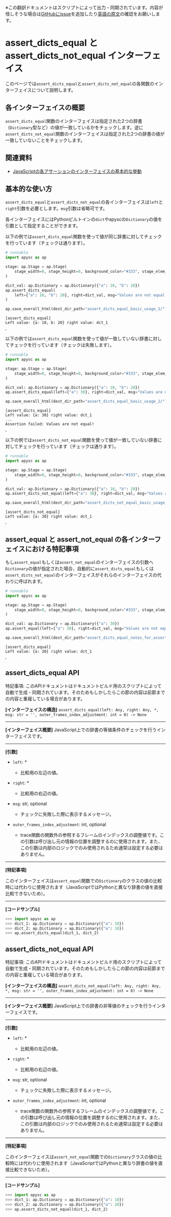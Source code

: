 <span class="inconspicuous-txt">※この翻訳ドキュメントはスクリプトによって出力・同期されています。内容が怪しそうな場合は<a href="https://github.com/simon-ritchie/apysc/issues" target="_blank">GitHubにissue</a>を追加したり[英語の原文](https://simon-ritchie.github.io/apysc/en/assert_dicts_equal_and_dicts_not_equal.html)の確認をお願いします。</span>

# assert_dicts_equal と assert_dicts_not_equal インターフェイス

このページでは`assert_dicts_equal`と`assert_dicts_not_equal`の各関数のインターフェイスについて説明します。

## 各インターフェイスの概要

`assert_dicts_equal`関数のインターフェイスは指定された2つの辞書（`Dictionary`型など）の値が一致しているかをチェックします。逆に`assert_dicts_not_equal`関数のインターフェイスは指定された2つの辞書の値が一致していないことをチェックします。

## 関連資料

- [JavaScriptの各アサーションのインターフェイスの基本的な挙動](jp_assertion_basic_behavior.md)

## 基本的な使い方

`assert_dicts_equal`と`assert_dicts_not_equal`の各インターフェイスは`left`と`right`引数を必要とします。`msg`引数は省略可です。

各インターフェイスにはPythonビルトインの`dict`やapyscの`Dictionary`の値を引数として指定することができます。

以下の例では`assert_dicts_equal`関数を使って値が同じ辞書に対してチェックを行っています（チェックは通ります）。

```py
# runnable
import apysc as ap

stage: ap.Stage = ap.Stage(
    stage_width=0, stage_height=0, background_color="#333", stage_elem_id="stage"
)

dict_val: ap.Dictionary = ap.Dictionary({"a": 10, "b": 20})
ap.assert_dicts_equal(
    left={"a": 10, "b": 20}, right=dict_val, msg="Values are not equal!"
)

ap.save_overall_html(dest_dir_path="assert_dicts_equal_basic_usage_1/")
```

```
[assert_dicts_equal]
Left value: {a: 10, b: 20} right value: dct_1
```

<iframe src="static/assert_dicts_equal_basic_usage_1/index.html" width="0" height="0"></iframe>

以下の例では`assert_dicts_equal`関数を使って値が一致していない辞書に対してチェックを行っています（チェックは失敗します）。

```py
# runnable
import apysc as ap

stage: ap.Stage = ap.Stage(
    stage_width=0, stage_height=0, background_color="#333", stage_elem_id="stage"
)

dict_val: ap.Dictionary = ap.Dictionary({"a": 10, "b": 20})
ap.assert_dicts_equal(left={"a": 30}, right=dict_val, msg="Values are not equal!")

ap.save_overall_html(dest_dir_path="assert_dicts_equal_basic_usage_2/")
```

```
[assert_dicts_equal]
Left value: {a: 30} right value: dct_1
...
Assertion failed: Values are not equal!
```

<iframe src="static/assert_dicts_equal_basic_usage_2/index.html" width="0" height="0"></iframe>

以下の例では`assert_dicts_not_equal`関数を使って値が一致していない辞書に対してチェックを行っています（チェックは通ります）。

```py
# runnable
import apysc as ap

stage: ap.Stage = ap.Stage(
    stage_width=0, stage_height=0, background_color="#333", stage_elem_id="stage"
)

dict_val: ap.Dictionary = ap.Dictionary({"a": 10, "b": 20})
ap.assert_dicts_not_equal(left={"a": 30}, right=dict_val, msg="Values are equal!")

ap.save_overall_html(dest_dir_path="assert_dicts_not_equal_basic_usage_1/")
```

```
[assert_dicts_not_equal]
Left value: {a: 30} right value: dct_1
```

<iframe src="static/assert_dicts_not_equal_basic_usage_1/index.html" width="0" height="0"></iframe>

## assert_equal と assert_not_equal の各インターフェイスにおける特記事項

もし`assert_equal`もしくは`assert_not_equal`のインターフェイスの引数へ`Dictionary`の値が指定された場合、自動的に`assert_dicts_equal`もしくは`assert_dicts_not_equal`のインターフェイスがそれらのインターフェイスの代わりに呼ばれます。

```py
# runnable
import apysc as ap

stage: ap.Stage = ap.Stage(
    stage_width=0, stage_height=0, background_color="#333", stage_elem_id="stage"
)

dict_val: ap.Dictionary = ap.Dictionary({"a": 30})
ap.assert_equal(left={"a": 30}, right=dict_val, msg="Values are not equal!")

ap.save_overall_html(dest_dir_path="assert_dicts_equal_notes_for_assert_equal/")
```

```
[assert_dicts_equal]
Left value: {a: 30} right value: dct_1
```

<iframe src="static/assert_dicts_equal_notes_for_assert_equal/index.html" width="0" height="0"></iframe>

## assert_dicts_equal API

<span class="inconspicuous-txt">特記事項: このAPIドキュメントはドキュメントビルド用のスクリプトによって自動で生成・同期されています。そのためもしかしたらこの節の内容は前節までの内容と重複している場合があります。</span>

**[インターフェイスの構造]** `assert_dicts_equal(left: Any, right: Any, *, msg: str = '', outer_frames_index_adjustment: int = 0) -> None`<hr>

**[インターフェイス概要]** JavaScript上での辞書の等値条件のチェックを行うインターフェイスです。<hr>

**[引数]**

- `left`: *
  - 比較用の左辺の値。

- `right`: *
  - 比較用の右辺の値。

- `msg`: str, optional
  - チェックに失敗した際に表示するメッセージ。

- `outer_frames_index_adjustment`: int, optional
  - trace関数の関数外の参照するフレームのインデックスの調整値です。この引数は呼び出し元の情報の位置を調整するのに使用されます。また、この引数は内部のロジックでのみ使用されるため通常は設定する必要はありません。

<hr>

**[特記事項]**

このインターフェイスは`assert_equal`関数での`Dictionary`のクラスの値の比較時には代わりに使用されます（JavaScriptではPythonと異なり辞書の値を直接比較できないため）。<hr>

**[コードサンプル]**

```py
>>> import apysc as ap
>>> dict_1: ap.Dictionary = ap.Dictionary({"a": 10})
>>> dict_2: ap.Dictionary = ap.Dictionary({"a": 10})
>>> ap.assert_dicts_equal(dict_1, dict_2)
```

## assert_dicts_not_equal API

<span class="inconspicuous-txt">特記事項: このAPIドキュメントはドキュメントビルド用のスクリプトによって自動で生成・同期されています。そのためもしかしたらこの節の内容は前節までの内容と重複している場合があります。</span>

**[インターフェイスの構造]** `assert_dicts_not_equal(left: Any, right: Any, *, msg: str = '', outer_frames_index_adjustment: int = 0) -> None`<hr>

**[インターフェイス概要]** JavaScript上での辞書の非等値のチェックを行うインターフェイスです。<hr>

**[引数]**

- `left`: *
  - 比較用の左辺の値。

- `right`: *
  - 比較用の右辺の値。

- `msg`: str, optional
  - チェックに失敗した際に表示するメッセージ。

- `outer_frames_index_adjustment`: int, optional
  - trace関数の関数外の参照するフレームのインデックスの調整値です。この引数は呼び出し元の情報の位置を調整するのに使用されます。また、この引数は内部のロジックでのみ使用されるため通常は設定する必要はありません。

<hr>

**[特記事項]**

このインターフェイスは`assert_not_equal`関数での`Dictionary`クラスの値の比較時には代わりに使用されます（JavaScriptではPythonと異なり辞書の値を直接比較できないため）。<hr>

**[コードサンプル]**

```py
>>> import apysc as ap
>>> dict_1: ap.Dictionary = ap.Dictionary({"a": 10})
>>> dict_2: ap.Dictionary = ap.Dictionary({"a": 20})
>>> ap.assert_dicts_not_equal(dict_1, dict_2)
```